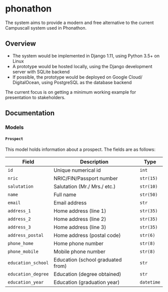 # phonathon

The system aims to provide a modern and free alternative to the current Campuscall system used in Phonathon.

## Overview

- The system would be implemented in Django 1.11, using Python 3.5+ on Linux
- A prototype would be hosted locally, using the Django development server with SQLite backend
- If possible, the prototype would be deployed on Google Cloud/ DigitalOcean, using PostgreSQL as the database backend

The current focus is on getting a minimum working example for presentation to stakeholders.

## Documentation

### Models

#### `Prospect`

This model holds information about a prospect. The fields are as follows:

| Field | Description | Type
| -- | -- | --
| `id` | Unique numerical id| `int`
| `nric` | NRIC/FIN/Passport number | `str(15)`
| `salutation` | Salutation (Mr./ Mrs./ etc.) | `str(10)`
| `name` | Full name | `str(50)`
| `email` | Email address | `str`
| `address_1` | Home address (line 1) | `str(35)`
| `address_2` | Home address (line 2) | `str(35)`
| `address_3` | Home address (line 3) | `str(35)`
| `address_postal` | Home address (postal code) | `str(6)`
| `phone_home` | Home phone number | `str(8)`
| `phone_mobile` | Mobile phone number | `str(8)`
| `education_school` | Education (school graduated from) | `str`
| `education_degree` | Education (degree obtained) | `str`
| `education_year` | Education (graduation year) | `datetime`